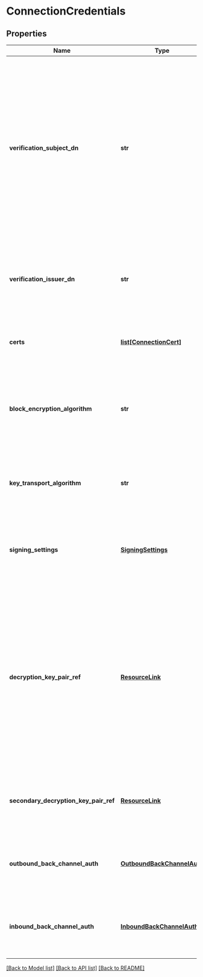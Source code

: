 # ConnectionCredentials

## Properties
Name | Type | Description | Notes
------------ | ------------- | ------------- | -------------
**verification_subject_dn** | **str** | If this property is set, the verification trust model is Anchored. The verification certificate must be signed by a trusted CA and included in the incoming message, and the subject DN of the expected certificate is specified in this property. If this property is not set, then a primary verification certificate must be specified in the certs array. | [optional] 
**verification_issuer_dn** | **str** | If a verification Subject DN is provided, you can optionally restrict the issuer to a specific trusted CA by specifying its DN in this field. | [optional] 
**certs** | [**list[ConnectionCert]**](ConnectionCert.md) | The certificates used for signature verification and XML encryption. | [optional] 
**block_encryption_algorithm** | **str** | The algorithm used to encrypt assertions sent to this partner. AES_128, AES_256, AES_128_GCM, AES_192_GCM, AES_256_GCM and Triple_DES are supported. | [optional] 
**key_transport_algorithm** | **str** | The algorithm used to transport keys to this partner. RSA_OAEP, RSA_OAEP_256 and RSA_v15 are supported. | [optional] 
**signing_settings** | [**SigningSettings**](SigningSettings.md) | Settings related to the manner in which messages sent to the partner are digitally signed. Required for SP Connections. | [optional] 
**decryption_key_pair_ref** | [**ResourceLink**](ResourceLink.md) | The ID of the primary key pair used to decrypt message content received from this partner. The ID of the key pair is also known as the alias and can be found by viewing the corresponding certificate under &#39;Signing &amp; Decryption Keys &amp; Certificates&#39; in the PingFederate Administrative Console. | [optional] 
**secondary_decryption_key_pair_ref** | [**ResourceLink**](ResourceLink.md) | The ID of the secondary key pair used to decrypt message content received from this partner.  | [optional] 
**outbound_back_channel_auth** | [**OutboundBackChannelAuth**](OutboundBackChannelAuth.md) | The SOAP authentication method(s) to use when you send a message using SOAP back channel. | [optional] 
**inbound_back_channel_auth** | [**InboundBackChannelAuth**](InboundBackChannelAuth.md) | The SOAP authentication method(s) to use when you receive a message using SOAP back channel. | [optional] 

[[Back to Model list]](../README.md#documentation-for-models) [[Back to API list]](../README.md#documentation-for-api-endpoints) [[Back to README]](../README.md)


